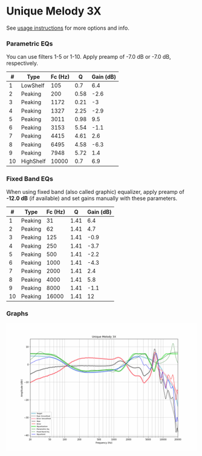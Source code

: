 # Unique Melody 3X
See [usage instructions](https://github.com/jaakkopasanen/AutoEq#usage) for more options and info.

### Parametric EQs
You can use filters 1-5 or 1-10. Apply preamp of -7.0 dB or -7.0 dB, respectively.

|   # | Type      |   Fc (Hz) |    Q |   Gain (dB) |
|-----|-----------|-----------|------|-------------|
|   1 | LowShelf  |       105 | 0.7  |         6.4 |
|   2 | Peaking   |       200 | 0.58 |        -2.6 |
|   3 | Peaking   |      1172 | 0.21 |        -3   |
|   4 | Peaking   |      1327 | 2.25 |        -2.9 |
|   5 | Peaking   |      3011 | 0.98 |         9.5 |
|   6 | Peaking   |      3153 | 5.54 |        -1.1 |
|   7 | Peaking   |      4415 | 4.61 |         2.6 |
|   8 | Peaking   |      6495 | 4.58 |        -6.3 |
|   9 | Peaking   |      7948 | 5.72 |         1.4 |
|  10 | HighShelf |     10000 | 0.7  |         6.9 |

### Fixed Band EQs
When using fixed band (also called graphic) equalizer, apply preamp of **-12.0 dB** (if available) and set gains manually with these parameters.

|   # | Type    |   Fc (Hz) |    Q |   Gain (dB) |
|-----|---------|-----------|------|-------------|
|   1 | Peaking |        31 | 1.41 |         6.4 |
|   2 | Peaking |        62 | 1.41 |         4.7 |
|   3 | Peaking |       125 | 1.41 |        -0.9 |
|   4 | Peaking |       250 | 1.41 |        -3.7 |
|   5 | Peaking |       500 | 1.41 |        -2.2 |
|   6 | Peaking |      1000 | 1.41 |        -4.3 |
|   7 | Peaking |      2000 | 1.41 |         2.4 |
|   8 | Peaking |      4000 | 1.41 |         5.8 |
|   9 | Peaking |      8000 | 1.41 |        -1.1 |
|  10 | Peaking |     16000 | 1.41 |        12   |

### Graphs
![](./Unique%20Melody%203X.png)

